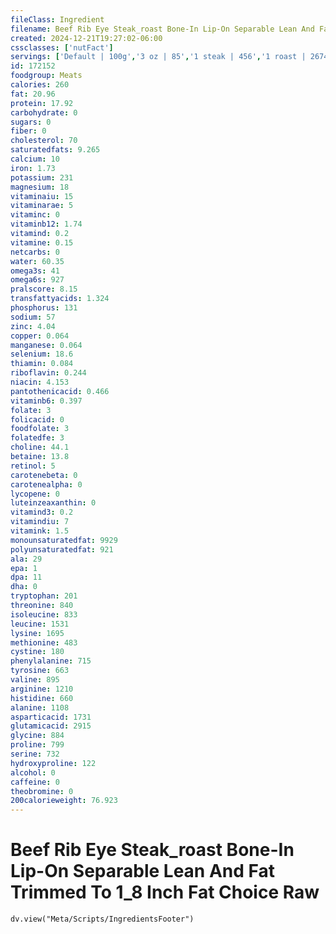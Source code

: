 ```yaml
---
fileClass: Ingredient
filename: Beef Rib Eye Steak_roast Bone-In Lip-On Separable Lean And Fat Trimmed To 1_8 Inch Fat Choice Raw
created: 2024-12-21T19:27:02-06:00
cssclasses: ['nutFact']
servings: ['Default | 100g','3 oz | 85','1 steak | 456','1 roast | 2674']
id: 172152
foodgroup: Meats
calories: 260
fat: 20.96
protein: 17.92
carbohydrate: 0
sugars: 0
fiber: 0
cholesterol: 70
saturatedfats: 9.265
calcium: 10
iron: 1.73
potassium: 231
magnesium: 18
vitaminaiu: 15
vitaminarae: 5
vitaminc: 0
vitaminb12: 1.74
vitamind: 0.2
vitamine: 0.15
netcarbs: 0
water: 60.35
omega3s: 41
omega6s: 927
pralscore: 8.15
transfattyacids: 1.324
phosphorus: 131
sodium: 57
zinc: 4.04
copper: 0.064
manganese: 0.064
selenium: 18.6
thiamin: 0.084
riboflavin: 0.244
niacin: 4.153
pantothenicacid: 0.466
vitaminb6: 0.397
folate: 3
folicacid: 0
foodfolate: 3
folatedfe: 3
choline: 44.1
betaine: 13.8
retinol: 5
carotenebeta: 0
carotenealpha: 0
lycopene: 0
luteinzeaxanthin: 0
vitamind3: 0.2
vitamindiu: 7
vitamink: 1.5
monounsaturatedfat: 9929
polyunsaturatedfat: 921
ala: 29
epa: 1
dpa: 11
dha: 0
tryptophan: 201
threonine: 840
isoleucine: 833
leucine: 1531
lysine: 1695
methionine: 483
cystine: 180
phenylalanine: 715
tyrosine: 663
valine: 895
arginine: 1210
histidine: 660
alanine: 1108
asparticacid: 1731
glutamicacid: 2915
glycine: 884
proline: 799
serine: 732
hydroxyproline: 122
alcohol: 0
caffeine: 0
theobromine: 0
200calorieweight: 76.923
---
```


# Beef Rib Eye Steak_roast Bone-In Lip-On Separable Lean And Fat Trimmed To 1_8 Inch Fat Choice Raw

```dataviewjs
dv.view("Meta/Scripts/IngredientsFooter")
```